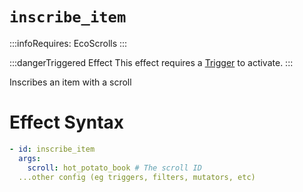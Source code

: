 # `inscribe_item`
:::infoRequires:
EcoScrolls
:::

:::dangerTriggered Effect
This effect requires a [Trigger](https://plugins.auxilor.io/effects/all-triggers) to activate.
:::

Inscribes an item with a scroll
# Effect Syntax

```yaml
- id: inscribe_item
  args:
    scroll: hot_potato_book # The scroll ID
  ...other config (eg triggers, filters, mutators, etc)
```
